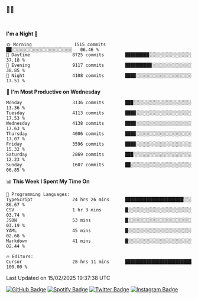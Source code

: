 ### 🤙🍺

<!-- <a href="https://github-readme-stats.vercel.app/api?username=hzak2xx&count_private=true&show_icons=true&theme=dracula">
  <img align="center" src="https://github-readme-stats.vercel.app/api?username=hzak2xx&count_private=true&show_icons=true&theme=dracula" />
</a>
</br> -->
</br>

<!--START_SECTION:waka-->
**I'm a Night 🦉** 

```text
🌞 Morning                1515 commits        ██░░░░░░░░░░░░░░░░░░░░░░░   06.46 % 
🌆 Daytime                8725 commits        █████████░░░░░░░░░░░░░░░░   37.18 % 
🌃 Evening                9117 commits        ██████████░░░░░░░░░░░░░░░   38.85 % 
🌙 Night                  4108 commits        ████░░░░░░░░░░░░░░░░░░░░░   17.51 % 
```
📅 **I'm Most Productive on Wednesday** 

```text
Monday                   3136 commits        ███░░░░░░░░░░░░░░░░░░░░░░   13.36 % 
Tuesday                  4113 commits        ████░░░░░░░░░░░░░░░░░░░░░   17.53 % 
Wednesday                4138 commits        ████░░░░░░░░░░░░░░░░░░░░░   17.63 % 
Thursday                 4006 commits        ████░░░░░░░░░░░░░░░░░░░░░   17.07 % 
Friday                   3596 commits        ████░░░░░░░░░░░░░░░░░░░░░   15.32 % 
Saturday                 2869 commits        ███░░░░░░░░░░░░░░░░░░░░░░   12.23 % 
Sunday                   1607 commits        ██░░░░░░░░░░░░░░░░░░░░░░░   06.85 % 
```


📊 **This Week I Spent My Time On** 

```text
💬 Programming Languages: 
TypeScript               24 hrs 26 mins      ██████████████████████░░░   86.67 % 
CSV                      1 hr 3 mins         █░░░░░░░░░░░░░░░░░░░░░░░░   03.74 % 
JSON                     53 mins             █░░░░░░░░░░░░░░░░░░░░░░░░   03.19 % 
YAML                     45 mins             █░░░░░░░░░░░░░░░░░░░░░░░░   02.68 % 
Markdown                 41 mins             █░░░░░░░░░░░░░░░░░░░░░░░░   02.44 % 

🔥 Editors: 
Cursor                   28 hrs 11 mins      █████████████████████████   100.00 % 
```


 Last Updated on 15/02/2025 19:37:38 UTC
<!--END_SECTION:waka-->

[![GitHub Badge](https://img.shields.io/badge/GitHub-100000?style=for-the-badge&logo=github&logoColor=white)](https://github.com/hzak2xx)
[![Spotify Badge](https://img.shields.io/badge/Spotify-1ED760?&style=for-the-badge&logo=spotify&logoColor=white)](https://open.spotify.com/user/uf90s6sbbh75a1mt44clkhkvf)
[![Twitter Badge](https://img.shields.io/badge/Twitter-1DA1F2?style=for-the-badge&logo=twitter&logoColor=white)](https://twitter.com/hzak2xx)
[![Instagram Badge](https://img.shields.io/badge/Instagram-E4405F?style=for-the-badge&logo=instagram&logoColor=white)](https://www.instagram.com/hzak2xx/)

